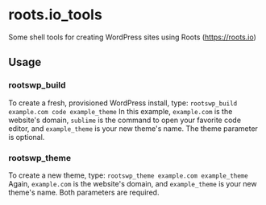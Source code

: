 # roots.io_tools
Some shell tools for creating WordPress sites using Roots (https://roots.io)

## Usage

### rootswp_build
To create a fresh, provisioned WordPress install, type:
`rootswp_build example.com code example_theme`
In this example, `example.com` is the website's domain, `sublime` is the command to open your favorite code editor, and `example_theme` is your new theme's name. The theme parameter is optional.

### rootswp_theme
To create a new theme, type:
`rootswp_theme example.com example_theme`
Again, `example.com` is the website's domain, and `example_theme` is your new theme's name. Both parameters are required.
